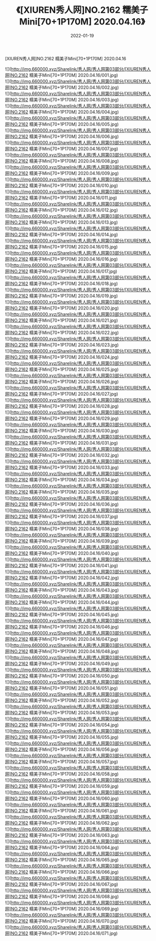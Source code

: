 ﻿---
layout: post
title:  《[XIUREN秀人网]NO.2162 糯美子Mini[70+1P170M] 2020.04.16》
date:   2022-01-19
img: http://img.660000.xyz/Sharelink/秀人网/秀人网第03部分/[XIUREN秀人网]NO.2162 糯美子Mini[70+1P170M] 2020.04.16/000.jpg
categories: [美女, 清纯, 唯美]
---

[XIUREN秀人网]NO.2162 糯美子Mini[70+1P170M] 2020.04.16

 ![](http://img.660000.xyz/Sharelink/秀人网/秀人网第03部分/[XIUREN秀人网]NO.2162 糯美子Mini[70+1P170M] 2020.04.16/001.jpg) <br>![](http://img.660000.xyz/Sharelink/秀人网/秀人网第03部分/[XIUREN秀人网]NO.2162 糯美子Mini[70+1P170M] 2020.04.16/002.jpg) <br>![](http://img.660000.xyz/Sharelink/秀人网/秀人网第03部分/[XIUREN秀人网]NO.2162 糯美子Mini[70+1P170M] 2020.04.16/003.jpg) <br>![](http://img.660000.xyz/Sharelink/秀人网/秀人网第03部分/[XIUREN秀人网]NO.2162 糯美子Mini[70+1P170M] 2020.04.16/004.jpg) <br>![](http://img.660000.xyz/Sharelink/秀人网/秀人网第03部分/[XIUREN秀人网]NO.2162 糯美子Mini[70+1P170M] 2020.04.16/005.jpg) <br>![](http://img.660000.xyz/Sharelink/秀人网/秀人网第03部分/[XIUREN秀人网]NO.2162 糯美子Mini[70+1P170M] 2020.04.16/006.jpg) <br>![](http://img.660000.xyz/Sharelink/秀人网/秀人网第03部分/[XIUREN秀人网]NO.2162 糯美子Mini[70+1P170M] 2020.04.16/007.jpg) <br>![](http://img.660000.xyz/Sharelink/秀人网/秀人网第03部分/[XIUREN秀人网]NO.2162 糯美子Mini[70+1P170M] 2020.04.16/008.jpg) <br>![](http://img.660000.xyz/Sharelink/秀人网/秀人网第03部分/[XIUREN秀人网]NO.2162 糯美子Mini[70+1P170M] 2020.04.16/009.jpg) <br>![](http://img.660000.xyz/Sharelink/秀人网/秀人网第03部分/[XIUREN秀人网]NO.2162 糯美子Mini[70+1P170M] 2020.04.16/010.jpg) <br>![](http://img.660000.xyz/Sharelink/秀人网/秀人网第03部分/[XIUREN秀人网]NO.2162 糯美子Mini[70+1P170M] 2020.04.16/011.jpg) <br>![](http://img.660000.xyz/Sharelink/秀人网/秀人网第03部分/[XIUREN秀人网]NO.2162 糯美子Mini[70+1P170M] 2020.04.16/012.jpg) <br>![](http://img.660000.xyz/Sharelink/秀人网/秀人网第03部分/[XIUREN秀人网]NO.2162 糯美子Mini[70+1P170M] 2020.04.16/013.jpg) <br>![](http://img.660000.xyz/Sharelink/秀人网/秀人网第03部分/[XIUREN秀人网]NO.2162 糯美子Mini[70+1P170M] 2020.04.16/014.jpg) <br>![](http://img.660000.xyz/Sharelink/秀人网/秀人网第03部分/[XIUREN秀人网]NO.2162 糯美子Mini[70+1P170M] 2020.04.16/015.jpg) <br>![](http://img.660000.xyz/Sharelink/秀人网/秀人网第03部分/[XIUREN秀人网]NO.2162 糯美子Mini[70+1P170M] 2020.04.16/016.jpg) <br>![](http://img.660000.xyz/Sharelink/秀人网/秀人网第03部分/[XIUREN秀人网]NO.2162 糯美子Mini[70+1P170M] 2020.04.16/017.jpg) <br>![](http://img.660000.xyz/Sharelink/秀人网/秀人网第03部分/[XIUREN秀人网]NO.2162 糯美子Mini[70+1P170M] 2020.04.16/018.jpg) <br>![](http://img.660000.xyz/Sharelink/秀人网/秀人网第03部分/[XIUREN秀人网]NO.2162 糯美子Mini[70+1P170M] 2020.04.16/019.jpg) <br>![](http://img.660000.xyz/Sharelink/秀人网/秀人网第03部分/[XIUREN秀人网]NO.2162 糯美子Mini[70+1P170M] 2020.04.16/020.jpg) <br>![](http://img.660000.xyz/Sharelink/秀人网/秀人网第03部分/[XIUREN秀人网]NO.2162 糯美子Mini[70+1P170M] 2020.04.16/021.jpg) <br>![](http://img.660000.xyz/Sharelink/秀人网/秀人网第03部分/[XIUREN秀人网]NO.2162 糯美子Mini[70+1P170M] 2020.04.16/022.jpg) <br>![](http://img.660000.xyz/Sharelink/秀人网/秀人网第03部分/[XIUREN秀人网]NO.2162 糯美子Mini[70+1P170M] 2020.04.16/023.jpg) <br>![](http://img.660000.xyz/Sharelink/秀人网/秀人网第03部分/[XIUREN秀人网]NO.2162 糯美子Mini[70+1P170M] 2020.04.16/024.jpg) <br>![](http://img.660000.xyz/Sharelink/秀人网/秀人网第03部分/[XIUREN秀人网]NO.2162 糯美子Mini[70+1P170M] 2020.04.16/025.jpg) <br>![](http://img.660000.xyz/Sharelink/秀人网/秀人网第03部分/[XIUREN秀人网]NO.2162 糯美子Mini[70+1P170M] 2020.04.16/026.jpg) <br>![](http://img.660000.xyz/Sharelink/秀人网/秀人网第03部分/[XIUREN秀人网]NO.2162 糯美子Mini[70+1P170M] 2020.04.16/027.jpg) <br>![](http://img.660000.xyz/Sharelink/秀人网/秀人网第03部分/[XIUREN秀人网]NO.2162 糯美子Mini[70+1P170M] 2020.04.16/028.jpg) <br>![](http://img.660000.xyz/Sharelink/秀人网/秀人网第03部分/[XIUREN秀人网]NO.2162 糯美子Mini[70+1P170M] 2020.04.16/029.jpg) <br>![](http://img.660000.xyz/Sharelink/秀人网/秀人网第03部分/[XIUREN秀人网]NO.2162 糯美子Mini[70+1P170M] 2020.04.16/030.jpg) <br>![](http://img.660000.xyz/Sharelink/秀人网/秀人网第03部分/[XIUREN秀人网]NO.2162 糯美子Mini[70+1P170M] 2020.04.16/031.jpg) <br>![](http://img.660000.xyz/Sharelink/秀人网/秀人网第03部分/[XIUREN秀人网]NO.2162 糯美子Mini[70+1P170M] 2020.04.16/032.jpg) <br>![](http://img.660000.xyz/Sharelink/秀人网/秀人网第03部分/[XIUREN秀人网]NO.2162 糯美子Mini[70+1P170M] 2020.04.16/033.jpg) <br>![](http://img.660000.xyz/Sharelink/秀人网/秀人网第03部分/[XIUREN秀人网]NO.2162 糯美子Mini[70+1P170M] 2020.04.16/034.jpg) <br>![](http://img.660000.xyz/Sharelink/秀人网/秀人网第03部分/[XIUREN秀人网]NO.2162 糯美子Mini[70+1P170M] 2020.04.16/035.jpg) <br>![](http://img.660000.xyz/Sharelink/秀人网/秀人网第03部分/[XIUREN秀人网]NO.2162 糯美子Mini[70+1P170M] 2020.04.16/036.jpg) <br>![](http://img.660000.xyz/Sharelink/秀人网/秀人网第03部分/[XIUREN秀人网]NO.2162 糯美子Mini[70+1P170M] 2020.04.16/037.jpg) <br>![](http://img.660000.xyz/Sharelink/秀人网/秀人网第03部分/[XIUREN秀人网]NO.2162 糯美子Mini[70+1P170M] 2020.04.16/038.jpg) <br>![](http://img.660000.xyz/Sharelink/秀人网/秀人网第03部分/[XIUREN秀人网]NO.2162 糯美子Mini[70+1P170M] 2020.04.16/039.jpg) <br>![](http://img.660000.xyz/Sharelink/秀人网/秀人网第03部分/[XIUREN秀人网]NO.2162 糯美子Mini[70+1P170M] 2020.04.16/040.jpg) <br>![](http://img.660000.xyz/Sharelink/秀人网/秀人网第03部分/[XIUREN秀人网]NO.2162 糯美子Mini[70+1P170M] 2020.04.16/041.jpg) <br>![](http://img.660000.xyz/Sharelink/秀人网/秀人网第03部分/[XIUREN秀人网]NO.2162 糯美子Mini[70+1P170M] 2020.04.16/042.jpg) <br>![](http://img.660000.xyz/Sharelink/秀人网/秀人网第03部分/[XIUREN秀人网]NO.2162 糯美子Mini[70+1P170M] 2020.04.16/043.jpg) <br>![](http://img.660000.xyz/Sharelink/秀人网/秀人网第03部分/[XIUREN秀人网]NO.2162 糯美子Mini[70+1P170M] 2020.04.16/044.jpg) <br>![](http://img.660000.xyz/Sharelink/秀人网/秀人网第03部分/[XIUREN秀人网]NO.2162 糯美子Mini[70+1P170M] 2020.04.16/045.jpg) <br>![](http://img.660000.xyz/Sharelink/秀人网/秀人网第03部分/[XIUREN秀人网]NO.2162 糯美子Mini[70+1P170M] 2020.04.16/046.jpg) <br>![](http://img.660000.xyz/Sharelink/秀人网/秀人网第03部分/[XIUREN秀人网]NO.2162 糯美子Mini[70+1P170M] 2020.04.16/047.jpg) <br>![](http://img.660000.xyz/Sharelink/秀人网/秀人网第03部分/[XIUREN秀人网]NO.2162 糯美子Mini[70+1P170M] 2020.04.16/048.jpg) <br>![](http://img.660000.xyz/Sharelink/秀人网/秀人网第03部分/[XIUREN秀人网]NO.2162 糯美子Mini[70+1P170M] 2020.04.16/049.jpg) <br>![](http://img.660000.xyz/Sharelink/秀人网/秀人网第03部分/[XIUREN秀人网]NO.2162 糯美子Mini[70+1P170M] 2020.04.16/050.jpg) <br>![](http://img.660000.xyz/Sharelink/秀人网/秀人网第03部分/[XIUREN秀人网]NO.2162 糯美子Mini[70+1P170M] 2020.04.16/051.jpg) <br>![](http://img.660000.xyz/Sharelink/秀人网/秀人网第03部分/[XIUREN秀人网]NO.2162 糯美子Mini[70+1P170M] 2020.04.16/052.jpg) <br>![](http://img.660000.xyz/Sharelink/秀人网/秀人网第03部分/[XIUREN秀人网]NO.2162 糯美子Mini[70+1P170M] 2020.04.16/053.jpg) <br>![](http://img.660000.xyz/Sharelink/秀人网/秀人网第03部分/[XIUREN秀人网]NO.2162 糯美子Mini[70+1P170M] 2020.04.16/054.jpg) <br>![](http://img.660000.xyz/Sharelink/秀人网/秀人网第03部分/[XIUREN秀人网]NO.2162 糯美子Mini[70+1P170M] 2020.04.16/055.jpg) <br>![](http://img.660000.xyz/Sharelink/秀人网/秀人网第03部分/[XIUREN秀人网]NO.2162 糯美子Mini[70+1P170M] 2020.04.16/056.jpg) <br>![](http://img.660000.xyz/Sharelink/秀人网/秀人网第03部分/[XIUREN秀人网]NO.2162 糯美子Mini[70+1P170M] 2020.04.16/057.jpg) <br>![](http://img.660000.xyz/Sharelink/秀人网/秀人网第03部分/[XIUREN秀人网]NO.2162 糯美子Mini[70+1P170M] 2020.04.16/058.jpg) <br>![](http://img.660000.xyz/Sharelink/秀人网/秀人网第03部分/[XIUREN秀人网]NO.2162 糯美子Mini[70+1P170M] 2020.04.16/059.jpg) <br>![](http://img.660000.xyz/Sharelink/秀人网/秀人网第03部分/[XIUREN秀人网]NO.2162 糯美子Mini[70+1P170M] 2020.04.16/060.jpg) <br>![](http://img.660000.xyz/Sharelink/秀人网/秀人网第03部分/[XIUREN秀人网]NO.2162 糯美子Mini[70+1P170M] 2020.04.16/061.jpg) <br>![](http://img.660000.xyz/Sharelink/秀人网/秀人网第03部分/[XIUREN秀人网]NO.2162 糯美子Mini[70+1P170M] 2020.04.16/062.jpg) <br>![](http://img.660000.xyz/Sharelink/秀人网/秀人网第03部分/[XIUREN秀人网]NO.2162 糯美子Mini[70+1P170M] 2020.04.16/063.jpg) <br>![](http://img.660000.xyz/Sharelink/秀人网/秀人网第03部分/[XIUREN秀人网]NO.2162 糯美子Mini[70+1P170M] 2020.04.16/064.jpg) <br>![](http://img.660000.xyz/Sharelink/秀人网/秀人网第03部分/[XIUREN秀人网]NO.2162 糯美子Mini[70+1P170M] 2020.04.16/065.jpg) <br>![](http://img.660000.xyz/Sharelink/秀人网/秀人网第03部分/[XIUREN秀人网]NO.2162 糯美子Mini[70+1P170M] 2020.04.16/066.jpg) <br>![](http://img.660000.xyz/Sharelink/秀人网/秀人网第03部分/[XIUREN秀人网]NO.2162 糯美子Mini[70+1P170M] 2020.04.16/067.jpg) <br>![](http://img.660000.xyz/Sharelink/秀人网/秀人网第03部分/[XIUREN秀人网]NO.2162 糯美子Mini[70+1P170M] 2020.04.16/068.jpg) <br>![](http://img.660000.xyz/Sharelink/秀人网/秀人网第03部分/[XIUREN秀人网]NO.2162 糯美子Mini[70+1P170M] 2020.04.16/069.jpg) <br>![](http://img.660000.xyz/Sharelink/秀人网/秀人网第03部分/[XIUREN秀人网]NO.2162 糯美子Mini[70+1P170M] 2020.04.16/070.jpg) <br>![](http://img.660000.xyz/Sharelink/秀人网/秀人网第03部分/[XIUREN秀人网]NO.2162 糯美子Mini[70+1P170M] 2020.04.16/071.jpg) <br>